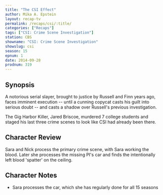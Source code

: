 ```yaml
---
title: "The CSI Effect"
author: Mika A. Epstein
layout: recap-tv
permalink: /recaps/csi/:title/
categories: ["Recaps"]
tags: ["CSI: Crime Scene Investigation"]
station: CBS
showname: "CSI: Crime Scene Investigation"
showslug: csi
season: 15
epnum: 1  
date: 2014-09-28
prodnum: 319  
---
```


## Synopsis

A notorious serial slayer, brought to justice by Russell and Finn years ago, faces imminent execution -- until a cunning copycat casts his guilt into serious doubt -- and casts a shadow over Russell's previous investigation.

The Gig Harbor Killer, Jared Briscoe, murdered 7 college students and staged his last three crime scenes to look like CSI had already been there. 

## Character Review

Sara and Nick process the primary crime scene, with Sara working the blood. Later she processes the missing PI's car and finds the intentionally left blood 'spatter' on the ceiling.

## Character Notes

* Sara processes the car, which she has regularly done for all 15 seasons